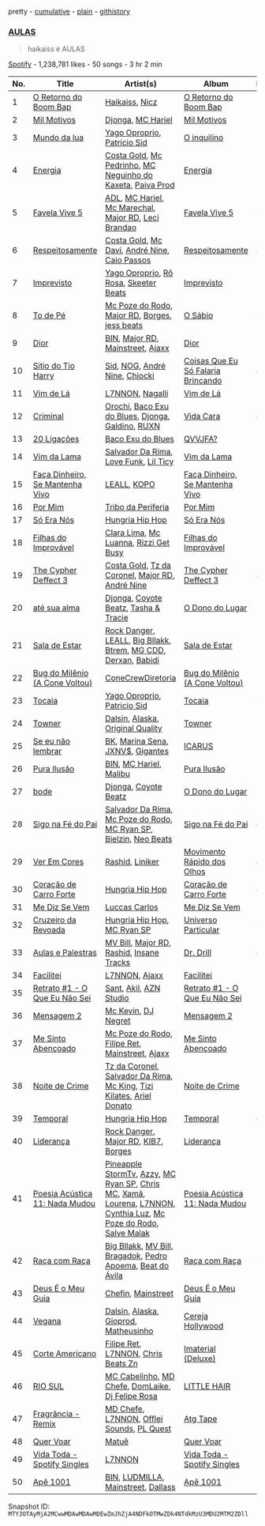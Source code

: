 pretty - [cumulative](/playlists/cumulative/37i9dQZF1DWSIvbYYt1Dvi.md) - [plain](/playlists/plain/37i9dQZF1DWSIvbYYt1Dvi) - [githistory](https://github.githistory.xyz/mackorone/spotify-playlist-archive/blob/main/playlists/plain/37i9dQZF1DWSIvbYYt1Dvi)

### [AULAS](https://open.spotify.com/playlist/37i9dQZF1DWSIvbYYt1Dvi)

> haikaiss é AULAS

[Spotify](https://open.spotify.com/user/spotify) - 1,238,781 likes - 50 songs - 3 hr 2 min

| No. | Title | Artist(s) | Album | Length |
|---|---|---|---|---|
| 1 | [O Retorno do Boom Bap](https://open.spotify.com/track/4lxQLYOpjDDBIcX0MBmyaa) | [Haikaiss](https://open.spotify.com/artist/53iGNetIf91uZx4Jb54cgb), [Nicz](https://open.spotify.com/artist/3zrfpaMeAt3fzvXkB80zE4) | [O Retorno do Boom Bap](https://open.spotify.com/album/78P3DjnaXto02ICg8AJCQU) | 3:58 |
| 2 | [Mil Motivos](https://open.spotify.com/track/46107kkgYPfPy8sC1WTJ6q) | [Djonga](https://open.spotify.com/artist/204IwDdaHE4ymGk9Kya2pY), [MC Hariel](https://open.spotify.com/artist/0pcoadNMmvrUyab1RxWBoV) | [Mil Motivos](https://open.spotify.com/album/3qTDI8YeiQAZjQVxxkILim) | 3:08 |
| 3 | [Mundo da lua](https://open.spotify.com/track/7f3uGk70qlfUrX1n3nvSRC) | [Yago Oproprio](https://open.spotify.com/artist/7HoPy2YmahCCaYaFSFq497), [Patricio Sid](https://open.spotify.com/artist/2A6L9Ua0JdmmELX1hz2HVu) | [O inquilino](https://open.spotify.com/album/0w5CdIH3n8venOuphx13yZ) | 2:34 |
| 4 | [Energia](https://open.spotify.com/track/4gtHqyZMvcppVuv32fXl9Y) | [Costa Gold](https://open.spotify.com/artist/7q1aEytv83jXNECmyaMhgn), [Mc Pedrinho](https://open.spotify.com/artist/1etNnR2SdlelBQAICa2Q5m), [MC Neguinho do Kaxeta](https://open.spotify.com/artist/27mVhYvJa7apj1zCoZ9TF2), [Paiva Prod](https://open.spotify.com/artist/1T0F05F7TEo6QYr4vtGJdb) | [Energia](https://open.spotify.com/album/3BYtn3F4LyZZbXkAbkfAzp) | 5:01 |
| 5 | [Favela Vive 5](https://open.spotify.com/track/5svioJ5BlJIYfQFPT1eq7v) | [ADL](https://open.spotify.com/artist/6Ywb1no2hXLazjIs4LUiQD), [MC Hariel](https://open.spotify.com/artist/0pcoadNMmvrUyab1RxWBoV), [Mc Marechal](https://open.spotify.com/artist/5YZEcrC3yHeiZ1bBvwKRUF), [Major RD](https://open.spotify.com/artist/76hYPcWML9NGEh8LashwT5), [Leci Brandao](https://open.spotify.com/artist/5iiQvuDCnlXoK8iAhydW0u) | [Favela Vive 5](https://open.spotify.com/album/0HIqiDgY7xzP0vzbg8aGT8) | 8:13 |
| 6 | [Respeitosamente](https://open.spotify.com/track/11Kl9alN9okNVqew0BIdQw) | [Costa Gold](https://open.spotify.com/artist/7q1aEytv83jXNECmyaMhgn), [Mc Davi](https://open.spotify.com/artist/1cYhx7ZOhYoVmnDPb9KMwo), [André Nine](https://open.spotify.com/artist/5cc7XCY3YdVmFDYw9LklMq), [Caio Passos](https://open.spotify.com/artist/6zGPa2tLMJ5HQYUddZI8di) | [Respeitosamente](https://open.spotify.com/album/1JcZLFNFMDpXGJGVlCCJ5x) | 4:11 |
| 7 | [Imprevisto](https://open.spotify.com/track/0oZrvoCYEbKGCsU7cQqNnw) | [Yago Oproprio](https://open.spotify.com/artist/7HoPy2YmahCCaYaFSFq497), [Rô Rosa](https://open.spotify.com/artist/5Et1UarIEfiHvErAJSer9B), [Skeeter Beats](https://open.spotify.com/artist/42xf1iqSOZluDWJ8RW2B9H) | [Imprevisto](https://open.spotify.com/album/4KbiGCm9vDI0dLXwGGXktY) | 2:19 |
| 8 | [To de Pé](https://open.spotify.com/track/6WHGZ8voLYNlgYlUyBhQm9) | [Mc Poze do Rodo](https://open.spotify.com/artist/28ie4NNTa2VW2QV4Zray8M), [Major RD](https://open.spotify.com/artist/76hYPcWML9NGEh8LashwT5), [Borges](https://open.spotify.com/artist/6jBww4kwlSrjaNYP7AQPtX), [jess beats](https://open.spotify.com/artist/7uskxjQtkzfiqHCNIIv3gD) | [O Sábio](https://open.spotify.com/album/6aONODz5AYfzrNESWC9n4W) | 3:22 |
| 9 | [Dior](https://open.spotify.com/track/5DhiTYpD599fu3q7fCepgL) | [BIN](https://open.spotify.com/artist/1WXbiUMl1AT9Inb619xPUg), [Major RD](https://open.spotify.com/artist/76hYPcWML9NGEh8LashwT5), [Mainstreet](https://open.spotify.com/artist/25XJqeReVV38w0tR04GGBd), [Ajaxx](https://open.spotify.com/artist/0y7B2G0jNMGWyQJsOoRMUt) | [Dior](https://open.spotify.com/album/35JWLvhVLeuoEHRVFPswzR) | 3:49 |
| 10 | [Sitio do Tio Harry](https://open.spotify.com/track/0a3Bfmq7czUFUsk2VZUA28) | [Sid](https://open.spotify.com/artist/05BrFNfdik79RdmOG1Ux1Q), [NOG](https://open.spotify.com/artist/1QAoT8rjnSPy5pXpu3yiHS), [André Nine](https://open.spotify.com/artist/5cc7XCY3YdVmFDYw9LklMq), [Chiocki](https://open.spotify.com/artist/0UFcxMt1Cv90Y1qKpVDT5Z) | [Coisas Que Eu Só Falaria Brincando](https://open.spotify.com/album/0YtlM9VXtus41Th3TpIONE) | 4:51 |
| 11 | [Vim de Lá](https://open.spotify.com/track/4VAlW0vTLKn5YPFbEhyawL) | [L7NNON](https://open.spotify.com/artist/0JjPiLQNgAFaEkwoy56B1C), [Nagalli](https://open.spotify.com/artist/6TPJK8tv3AKKSsw0lENTQk) | [Vim de Lá](https://open.spotify.com/album/0FPaL1Vcjhppw7HCW0Jibb) | 2:48 |
| 12 | [Criminal](https://open.spotify.com/track/3AdKHZtW6IapFJRgYmBTgv) | [Orochi](https://open.spotify.com/artist/3rfM2cGqF6DB0kUyytMkXx), [Baco Exu do Blues](https://open.spotify.com/artist/78nr1pVnDR7qZH6QbVMYZf), [Djonga](https://open.spotify.com/artist/204IwDdaHE4ymGk9Kya2pY), [Galdino](https://open.spotify.com/artist/0WvTL8PecsD3VxRGuHdSxj), [RUXN](https://open.spotify.com/artist/30Hiyu8fW3upjYdoXoXy8i) | [Vida Cara](https://open.spotify.com/album/05O0Z1S7MeE49h8krhErzy) | 4:48 |
| 13 | [20 Ligações](https://open.spotify.com/track/6MvaRZ6JZgJuXz9b1CMB1y) | [Baco Exu do Blues](https://open.spotify.com/artist/78nr1pVnDR7qZH6QbVMYZf) | [QVVJFA?](https://open.spotify.com/album/5HE9DhP8b3m3LmShTreEvq) | 3:13 |
| 14 | [Vim da Lama](https://open.spotify.com/track/3xEYmdp7hQKQBKOorimBs4) | [Salvador Da Rima](https://open.spotify.com/artist/3zUcyANWSbo98ikca4ugrV), [Love Funk](https://open.spotify.com/artist/64DTkZLH6KkkMwZEEZ5VWC), [Lil Ticy](https://open.spotify.com/artist/6LqIXTKtoJobKSOkgMjfo5) | [Vim da Lama](https://open.spotify.com/album/5m9mQG6q7vWB16c4FPVoa5) | 2:36 |
| 15 | [Faça Dinheiro, Se Mantenha Vivo](https://open.spotify.com/track/6XGN9afKuLwmXEipg53yqz) | [LEALL](https://open.spotify.com/artist/4h52MPCFvx56uhmH254Uqz), [KOPO](https://open.spotify.com/artist/3vSHkuSE00R9QBkm5SByaA) | [Faça Dinheiro, Se Mantenha Vivo](https://open.spotify.com/album/67FpK5RVgcIG9LexjpWHv4) | 2:18 |
| 16 | [Por Mim](https://open.spotify.com/track/5K2Xo21OoSpjA6asllBxvP) | [Tribo da Periferia](https://open.spotify.com/artist/1xxS2WrLlgl9QNGEUCsbPG) | [Por Mim](https://open.spotify.com/album/2GnNEgGmlPonEmhi1SAKy6) | 3:00 |
| 17 | [Só Era Nós](https://open.spotify.com/track/7nJ4wRW6vdHLR7FosmdeAT) | [Hungria Hip Hop](https://open.spotify.com/artist/0vLuOi2k62sHujIfplInlK) | [Só Era Nós](https://open.spotify.com/album/4xm2JGYOqNOYNkHdqGG7bf) | 3:14 |
| 18 | [Filhas do Improvável](https://open.spotify.com/track/1PRtKlhyg4iHT3827dGHvd) | [Clara Lima](https://open.spotify.com/artist/4XdUyu7YX6zgKLi34JYQSG), [Mc Luanna](https://open.spotify.com/artist/6VpdTQWCRE01WVoEuby2a6), [Rizzi Get Busy](https://open.spotify.com/artist/4VlgWkOGAvRh8Ke38UvqgO) | [Filhas do Improvável](https://open.spotify.com/album/10VElbFY3stDclLObB9NZ1) | 3:37 |
| 19 | [The Cypher Deffect 3](https://open.spotify.com/track/24THjBgQ5pBt7aipk78ti3) | [Costa Gold](https://open.spotify.com/artist/7q1aEytv83jXNECmyaMhgn), [Tz da Coronel](https://open.spotify.com/artist/3lIU3RoZiHen1QXAQ3KQ9e), [Major RD](https://open.spotify.com/artist/76hYPcWML9NGEh8LashwT5), [André Nine](https://open.spotify.com/artist/5cc7XCY3YdVmFDYw9LklMq) | [The Cypher Deffect 3](https://open.spotify.com/album/5DC0L15aPkXJI9zEGoCdt3) | 4:36 |
| 20 | [até sua alma](https://open.spotify.com/track/7CW1spLNtlpsLXpxpZu78C) | [Djonga](https://open.spotify.com/artist/204IwDdaHE4ymGk9Kya2pY), [Coyote Beatz](https://open.spotify.com/artist/2PhFsxtwCQLS3e9SJwDN3j), [Tasha & Tracie](https://open.spotify.com/artist/5Gv1C1LY8pWiYcfcdjSNMT) | [O Dono do Lugar](https://open.spotify.com/album/77iFfJuIIWGZs1PJZF39m4) | 5:00 |
| 21 | [Sala de Estar](https://open.spotify.com/track/1LTgY069vxDFybdo3Lhr9h) | [Rock Danger](https://open.spotify.com/artist/1mjuRRMumbLmGmHmYvMDcb), [LEALL](https://open.spotify.com/artist/4h52MPCFvx56uhmH254Uqz), [Big Bllakk](https://open.spotify.com/artist/2676LWh4GgqdAaYkRpqTcd), [Btrem](https://open.spotify.com/artist/5XJ6pt7QwPKJ5X9kFvEagw), [MG CDD](https://open.spotify.com/artist/2zjzZE2PUwitmtRDFgrABn), [Derxan](https://open.spotify.com/artist/6AVuBAosGPLRJYwoJ88wtt), [Babidi](https://open.spotify.com/artist/1S2Wiv7Swqnnvp1ktoWaul) | [Sala de Estar](https://open.spotify.com/album/6vpuPtAjG6vcP2NU2Xc9vf) | 3:37 |
| 22 | [Bug do Milênio \(A Cone Voltou\)](https://open.spotify.com/track/2AL89TC0tGo2dxvpDjve3n) | [ConeCrewDiretoria](https://open.spotify.com/artist/0iUdFhwiXjGQWAt9yXPP1T) | [Bug do Milênio \(A Cone Voltou\)](https://open.spotify.com/album/4izW6bYoT5TLnGF64JBkMi) | 3:40 |
| 23 | [Tocaia](https://open.spotify.com/track/6wb640UDLelevIzL7qjtz2) | [Yago Oproprio](https://open.spotify.com/artist/7HoPy2YmahCCaYaFSFq497), [Patricio Sid](https://open.spotify.com/artist/2A6L9Ua0JdmmELX1hz2HVu) | [Tocaia](https://open.spotify.com/album/1H86cfv3CQSqeqrg3QmjBq) | 3:18 |
| 24 | [Towner](https://open.spotify.com/track/1aNyb2vXdCSS21ooeDatUI) | [Dalsin](https://open.spotify.com/artist/6W2jVpE55n1wT0SrpxoeFk), [Alaska](https://open.spotify.com/artist/1D8yVlgOfpn6lW5UfwOMj7), [Original Quality](https://open.spotify.com/artist/5ZTnWo7IY6rdIxm6aTSR84) | [Towner](https://open.spotify.com/album/0DHD5E2JbEYJ9qwza5ToCb) | 2:01 |
| 25 | [Se eu não lembrar](https://open.spotify.com/track/2Pwb1vbghtrkNBNVzlNf7N) | [BK](https://open.spotify.com/artist/1YOVBTvznjiDvtAj4ExHeo), [Marina Sena](https://open.spotify.com/artist/0nFdWpwl7h6fp3ADRyG14L), [JXNV$](https://open.spotify.com/artist/2eYGPD8O1chWmQ92TvdtCW), [Gigantes](https://open.spotify.com/artist/6IRQqK4ODeABKC4kLRoiHe) | [ICARUS](https://open.spotify.com/album/4YxPiDQY2qbVb0tJHEhAxS) | 3:57 |
| 26 | [Pura Ilusão](https://open.spotify.com/track/79BnBZ90gDoxrORXGU1zOY) | [BIN](https://open.spotify.com/artist/1WXbiUMl1AT9Inb619xPUg), [MC Hariel](https://open.spotify.com/artist/0pcoadNMmvrUyab1RxWBoV), [Malibu](https://open.spotify.com/artist/0PMk31f9Log4ixwUUY40p6) | [Pura Ilusão](https://open.spotify.com/album/3X9sTASPhchWD2ThIvdyph) | 2:47 |
| 27 | [bode](https://open.spotify.com/track/4VC3XmGu302imYYjIJuS9L) | [Djonga](https://open.spotify.com/artist/204IwDdaHE4ymGk9Kya2pY), [Coyote Beatz](https://open.spotify.com/artist/2PhFsxtwCQLS3e9SJwDN3j) | [O Dono do Lugar](https://open.spotify.com/album/77iFfJuIIWGZs1PJZF39m4) | 3:51 |
| 28 | [Sigo na Fé do Pai](https://open.spotify.com/track/7zcQ56JRoNd4JAwGKcrxiZ) | [Salvador Da Rima](https://open.spotify.com/artist/3zUcyANWSbo98ikca4ugrV), [Mc Poze do Rodo](https://open.spotify.com/artist/28ie4NNTa2VW2QV4Zray8M), [MC Ryan SP](https://open.spotify.com/artist/75i9GaW2MJUgt4BkdUnuUY), [Bielzin](https://open.spotify.com/artist/2vWGxqWbGgmgxVDZ5CBvBP), [Neo Beats](https://open.spotify.com/artist/6PERJZF7wohA034PAxDK0b) | [Sigo na Fé do Pai](https://open.spotify.com/album/5goTGEm2ey7n2DEa2tIcm8) | 4:24 |
| 29 | [Ver Em Cores](https://open.spotify.com/track/2U0m94Ibhvj7UYhBfIwViP) | [Rashid](https://open.spotify.com/artist/5WgRuO0mhM36NFoapzpWBH), [Liniker](https://open.spotify.com/artist/2O6q06oNcmOIPg1qidSU3C) | [Movimento Rápido dos Olhos](https://open.spotify.com/album/2hSAKgdarFeqTLBITFiyog) | 4:03 |
| 30 | [Coração de Carro Forte](https://open.spotify.com/track/1Fhmi7jJSOP6GrStpJrj4t) | [Hungria Hip Hop](https://open.spotify.com/artist/0vLuOi2k62sHujIfplInlK) | [Coração de Carro Forte](https://open.spotify.com/album/2KW1zlCk6DMuDEHarANoVQ) | 4:57 |
| 31 | [Me Diz Se Vem](https://open.spotify.com/track/34nTmKkxQhgqqxoqJAMz9l) | [Luccas Carlos](https://open.spotify.com/artist/5WFFFHVqeVk5tLuYh2KjQy) | [Me Diz Se Vem](https://open.spotify.com/album/2bpBWh3uOTFcjEb5EcPINx) | 2:57 |
| 32 | [Cruzeiro da Revoada](https://open.spotify.com/track/2TkyXnE0OB6Yo9zuzv9B4e) | [Hungria Hip Hop](https://open.spotify.com/artist/0vLuOi2k62sHujIfplInlK), [MC Ryan SP](https://open.spotify.com/artist/75i9GaW2MJUgt4BkdUnuUY) | [Universo Particular](https://open.spotify.com/album/0Wg1HsbVatKcEZznPZ62Ev) | 3:42 |
| 33 | [Aulas e Palestras](https://open.spotify.com/track/0eh5ZxasoT8tJBDEZ6oi6c) | [MV Bill](https://open.spotify.com/artist/4oE4ASN8auDhoW9vsXp3VJ), [Major RD](https://open.spotify.com/artist/76hYPcWML9NGEh8LashwT5), [Rashid](https://open.spotify.com/artist/5WgRuO0mhM36NFoapzpWBH), [Insane Tracks](https://open.spotify.com/artist/1eEi4Stf9m65EW0JwWodYZ) | [Dr\. Drill](https://open.spotify.com/album/0uc0wcg2BWv4J8NtrzPRK0) | 4:11 |
| 34 | [Facilitei](https://open.spotify.com/track/6pIsaJ0bFpoajxz45FvopF) | [L7NNON](https://open.spotify.com/artist/0JjPiLQNgAFaEkwoy56B1C), [Ajaxx](https://open.spotify.com/artist/0y7B2G0jNMGWyQJsOoRMUt) | [Facilitei](https://open.spotify.com/album/0b7ZE4V0Mxam2npJu2nYJC) | 3:32 |
| 35 | [Retrato \#1 \- O Que Eu Não Sei](https://open.spotify.com/track/07Kfl5a8EQdy2nxeQmQ2QZ) | [Sant](https://open.spotify.com/artist/7IlBcKrGUBJ0NKdnbDde89), [Akil](https://open.spotify.com/artist/3BRur6P9nSyn8rG6yB5nqv), [AZN Studio](https://open.spotify.com/artist/3mmQ2jRf2DDpkI844nTT1h) | [Retrato \#1 \- O Que Eu Não Sei](https://open.spotify.com/album/59vjYc18WBcUKa1wRl5bhH) | 2:20 |
| 36 | [Mensagem 2](https://open.spotify.com/track/3iZEhKaTMWl2W9IPh8mITL) | [Mc Kevin](https://open.spotify.com/artist/5pBMkZNIlbGTH3hrsQJqAa), [DJ Negret](https://open.spotify.com/artist/2QjuiqjrRDISMbPYSNKRna) | [Mensagem 2](https://open.spotify.com/album/1Onvt9GCYQ46aruicT8QLM) | 2:31 |
| 37 | [Me Sinto Abençoado](https://open.spotify.com/track/7HjZD0NPC1hzFpjUjo45GR) | [Mc Poze do Rodo](https://open.spotify.com/artist/28ie4NNTa2VW2QV4Zray8M), [Filipe Ret](https://open.spotify.com/artist/7gJN8W0589FisSYJS17K54), [Mainstreet](https://open.spotify.com/artist/25XJqeReVV38w0tR04GGBd), [Ajaxx](https://open.spotify.com/artist/0y7B2G0jNMGWyQJsOoRMUt) | [Me Sinto Abençoado](https://open.spotify.com/album/0CuUCSHvpqUcuXffl0rcQD) | 3:34 |
| 38 | [Noite de Crime](https://open.spotify.com/track/0g2z0ncOs8F5YKdmbrIsZr) | [Tz da Coronel](https://open.spotify.com/artist/3lIU3RoZiHen1QXAQ3KQ9e), [Salvador Da Rima](https://open.spotify.com/artist/3zUcyANWSbo98ikca4ugrV), [Mc King](https://open.spotify.com/artist/1g2Y9BdMQmy2dp5oLbInjz), [Tizi Kilates](https://open.spotify.com/artist/0hYV01PWntsGM94roH6CdE), [Ariel Donato](https://open.spotify.com/artist/7H3XEvrS2PsNzM76MczgHJ) | [Noite de Crime](https://open.spotify.com/album/6EiJ4P9VBC1GOt4gAmvBwd) | 3:33 |
| 39 | [Temporal](https://open.spotify.com/track/34GZuwizVX296NJvDEYsm6) | [Hungria Hip Hop](https://open.spotify.com/artist/0vLuOi2k62sHujIfplInlK) | [Temporal](https://open.spotify.com/album/3GgZ4RkxYss5bwINbxE85d) | 4:37 |
| 40 | [Liderança](https://open.spotify.com/track/7dKz6xy1ZMywmrrP5HMw8u) | [Rock Danger](https://open.spotify.com/artist/1mjuRRMumbLmGmHmYvMDcb), [Major RD](https://open.spotify.com/artist/76hYPcWML9NGEh8LashwT5), [KIB7](https://open.spotify.com/artist/7lSYO6wq6ueSYYIEUbF92u), [Borges](https://open.spotify.com/artist/6jBww4kwlSrjaNYP7AQPtX) | [Liderança](https://open.spotify.com/album/1VnaJPgFvfAzcQaegraRDc) | 3:30 |
| 41 | [Poesia Acústica 11: Nada Mudou](https://open.spotify.com/track/6giaOyDFbE4J8iclhCdW7E) | [Pineapple StormTv](https://open.spotify.com/artist/09U6hmCerKcIJrixubiBjm), [Azzy](https://open.spotify.com/artist/1uf8uSErmKc3JVtmjVBZ83), [MC Ryan SP](https://open.spotify.com/artist/75i9GaW2MJUgt4BkdUnuUY), [Chris MC](https://open.spotify.com/artist/0obu7Om4zu9ahul5DI4JtY), [Xamã](https://open.spotify.com/artist/5YwzDz4RJfTiMHS4tdR5Lf), [Lourena](https://open.spotify.com/artist/3jLj1sAQaEpLpktyJmyGIh), [L7NNON](https://open.spotify.com/artist/0JjPiLQNgAFaEkwoy56B1C), [Cynthia Luz](https://open.spotify.com/artist/0QHGCPmM4UgeNvrNPntSlu), [Mc Poze do Rodo](https://open.spotify.com/artist/28ie4NNTa2VW2QV4Zray8M), [Salve Malak](https://open.spotify.com/artist/7zxFc10N9BP2lg73b8cwZ0) | [Poesia Acústica 11: Nada Mudou](https://open.spotify.com/album/3716y3qiVChUSJv24nvCUB) | 10:00 |
| 42 | [Raça com Raça](https://open.spotify.com/track/4PdS3DRipOD2VjqwP2nNlA) | [Big Bllakk](https://open.spotify.com/artist/2676LWh4GgqdAaYkRpqTcd), [MV Bill](https://open.spotify.com/artist/4oE4ASN8auDhoW9vsXp3VJ), [Bragadok](https://open.spotify.com/artist/4rVt7hTJTBUspoIHMoGpHu), [Pedro Apoema](https://open.spotify.com/artist/1eJwhQn6j41JvgXfWeh2g0), [Beat do Ávila](https://open.spotify.com/artist/2zuL7Yq6XmN6LbH4gDrgfP) | [Raça com Raça](https://open.spotify.com/album/1xsy0X2kaNS0rTWrKjmI7S) | 3:12 |
| 43 | [Deus É o Meu Guia](https://open.spotify.com/track/4BfppnNi6ZQTI8Ezo97zX6) | [Chefin](https://open.spotify.com/artist/68PYmgkbRP1qZnEWOry7sB), [Mainstreet](https://open.spotify.com/artist/25XJqeReVV38w0tR04GGBd) | [Deus É o Meu Guia](https://open.spotify.com/album/5hBNe9L3XC3xU4pDZUtNm3) | 2:46 |
| 44 | [Vegana](https://open.spotify.com/track/0b7uj4KMIlKCsV1sO2EAWB) | [Dalsin](https://open.spotify.com/artist/6W2jVpE55n1wT0SrpxoeFk), [Alaska](https://open.spotify.com/artist/1D8yVlgOfpn6lW5UfwOMj7), [Gioprod](https://open.spotify.com/artist/7wSJDGjIeffNmJg8pge4fH), [Matheusinho](https://open.spotify.com/artist/7a44CZgtFWpgACFj2G56JX) | [Cereja Hollywood](https://open.spotify.com/album/2qgahgUUb652yrlX3hqUuu) | 2:55 |
| 45 | [Corte Americano](https://open.spotify.com/track/68qqVn5kHBv4zc45SDGLnh) | [Filipe Ret](https://open.spotify.com/artist/7gJN8W0589FisSYJS17K54), [L7NNON](https://open.spotify.com/artist/0JjPiLQNgAFaEkwoy56B1C), [Chris Beats Zn](https://open.spotify.com/artist/0YOr5sV4zMMyj5xviWiFjW) | [Imaterial \(Deluxe\)](https://open.spotify.com/album/74v9BLECHPqKGRLfa24LRn) | 2:19 |
| 46 | [RIO SUL](https://open.spotify.com/track/7fA1lo7delfwVjq7Ccg0fp) | [MC Cabelinho](https://open.spotify.com/artist/1WQBwwssN6r8DSjUlkyUGW), [MD Chefe](https://open.spotify.com/artist/6yZKPB8eRoJesHjtxPxSLs), [DomLaike](https://open.spotify.com/artist/4PzPx1yc3kGVo4EgCiLqCQ), [Dj Felipe Rosa](https://open.spotify.com/artist/02ESSPEzwYHnLH7SjiG8oj) | [LITTLE HAIR](https://open.spotify.com/album/1KAZ4CtfGW7JgVvh6lq30V) | 2:20 |
| 47 | [Fragrância \- Remix](https://open.spotify.com/track/76E9YSvgci2hPaNFy3XZu1) | [MD Chefe](https://open.spotify.com/artist/6yZKPB8eRoJesHjtxPxSLs), [L7NNON](https://open.spotify.com/artist/0JjPiLQNgAFaEkwoy56B1C), [Offlei Sounds](https://open.spotify.com/artist/7Kqcr4CkcQHjHiw3aPfFkC), [PL Quest](https://open.spotify.com/artist/6J6U2JAv7LUF0cSQ98gpjM) | [Atg Tape](https://open.spotify.com/album/0YpnBZ9kBPcGzoonbHZFaS) | 2:51 |
| 48 | [Quer Voar](https://open.spotify.com/track/7aZusA4cWXz3Wv9e9uhavz) | [Matuê](https://open.spotify.com/artist/5nP8x4uEFjAAmDzwOEc9b8) | [Quer Voar](https://open.spotify.com/album/7JtB0tcIiJn1gJhDbCCL0e) | 3:07 |
| 49 | [Vida Toda \- Spotify Singles](https://open.spotify.com/track/1qxuVUQPbhbp4jDXaN8fJT) | [L7NNON](https://open.spotify.com/artist/0JjPiLQNgAFaEkwoy56B1C) | [Vida Toda \- Spotify Singles](https://open.spotify.com/album/0nA8Q6u0LdcF2vaJt1l3WC) | 2:33 |
| 50 | [Apê 1001](https://open.spotify.com/track/3q6ZCGgFDIVCJQ5XG4JTL2) | [BIN](https://open.spotify.com/artist/1WXbiUMl1AT9Inb619xPUg), [LUDMILLA](https://open.spotify.com/artist/3CDoRporvSjdzTrm99a3gi), [Mainstreet](https://open.spotify.com/artist/25XJqeReVV38w0tR04GGBd), [Dallass](https://open.spotify.com/artist/4LAFtDzlQM89xov636hMVv) | [Apê 1001](https://open.spotify.com/album/1YBdcdUHmr5q2yrUf7ARYV) | 2:51 |

Snapshot ID: `MTY3OTAyMjA2MCwwMDAwMDAwMDEwZmJhZjA4NDFkOTMwZDk4NTdkMzU3MDU2MTM2ZDll`

